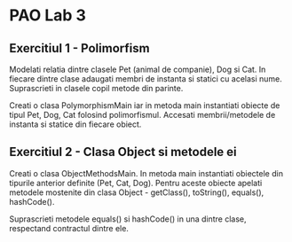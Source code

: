 # PAO Lab 3


## Exercitiul 1 - Polimorfism

Modelati relatia dintre clasele Pet (animal de companie), Dog si Cat. 
In fiecare dintre clase adaugati membri de instanta si statici cu acelasi nume.
Suprascrieti in clasele copil metode din parinte.

Creati o clasa PolymorphismMain iar in metoda main instantiati obiecte de tipul Pet, Dog, Cat folosind polimorfismul.
Accesati membrii/metodele de instanta si statice din fiecare obiect. 

## Exercitiul 2 - Clasa Object si metodele ei

Creati o clasa ObjectMethodsMain. In metoda main instantiati obiectele din tipurile anterior definite (Pet, Cat, Dog).
Pentru aceste obiecte apelati metodele mostenite din clasa Object - getClass(), toString(), equals(), hashCode().

Suprascrieti metodele equals() si hashCode() in una dintre clase, respectand contractul dintre ele.